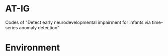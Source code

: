 # AT-IG
Codes of "Detect early neurodevelopmental impairment for infants via time-series anomaly detection"

# Environment 
